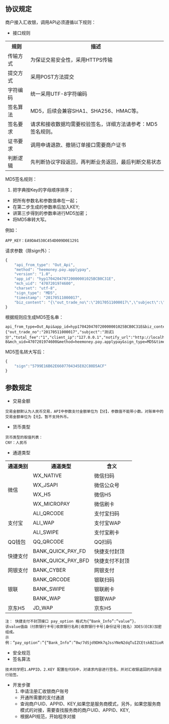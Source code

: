 ## 协议规定

商户接入汇收银，调用API必须遵循以下规则：

- 接口规则

<table data-hy-role="doctbl">
    <tr>
        <th>规则</th>
        <th>描述</th>   
    </tr>
    <tr>
        <td>传输方式</td>
        <td>为保证交易安全性，采用HTTPS传输</td>
    </tr>
    <tr>
        <td>提交方式</td>
        <td>采用POST方法提交</td>
    </tr>
    <tr>
        <td>字符编码</td>
        <td>统一采用UTF-8字符编码</td>
    </tr>
    <tr>
        <td>签名算法</td>
        <td>MD5，后续会兼容SHA1、SHA256、HMAC等。</td>
    </tr>
    <tr>
        <td>签名要求</td>
        <td>请求和接收数据均需要校验签名，详细方法请参考：MD5签名规则。</td>
    </tr>
    <tr>
        <td>证书要求</td>
        <td>调用申请退款、撤销订单接口需要商户证书</td>
    </tr>
    <tr>
        <td>判断逻辑</td>
        <td>先判断协议字段返回，再判断业务返回，最后判断交易状态</td>
    </tr>
</table>

MD5签名规则：

1. 把字典按Key的字母顺序排序；
- 把所有参数名和参数值串在一起；
- 在第二步生成的参数串后加入KEY;
- 讲第三步得到的参数串进行MD5加密；
- 将MD5串转大写。


例如：
```
APP_KEY：EA9DA4530C454D009D0E1291
```

请求参数（除sign外）：
```javascript
{
    "api_from_type": "Out_Api",
    "method": "heemoney.pay.applypay",
    "version": "1.0",
    "app_id": "hyp170420470720000001025BCB0C31E",
    "mch_uid": "4707201974600",
    "charset": "utf-8",
    "sign_type": "MD5",
    "timestamp": "20170511000017",
    "biz_content": "{\"out_trade_no\":\"20170511000017\",\"subject\":\"测试1分\",\"total_fee\":\"1\",\"client_ip\":\"127.0.0.1\",\"notify_url\":\"http://localhost/TestMergepay/Api/RecNotifyUrl.aspx\",\"return_url\":\"http://localhost/TestMergepay/Api/RecReturnUrl.aspx\",\"channel_type\":\"100\"}"
}
```

根据规则应生成MD5签名串：
```text
api_from_type=Out_Api&app_id=hyp170420470720000001025BCB0C31E&biz_content={"out_trade_no":"20170511000017","subject":"测试1分","total_fee":"1","client_ip":"127.0.0.1","notify_url":"http://localhost/TestMergepay/Api/RecNotifyUrl.aspx","return_url":"http://localhost/TestMergepay/Api/RecReturnUrl.aspx","channel_type":"100"}&charset=utf-8&mch_uid=4707201974600&method=heemoney.pay.applypay&sign_type=MD5&timestamp=20170511000017&version=1.0&key=EA9DA4530C454D009D0E1291
```

MD5签名转大写后：
```javascript
{
    "sign":"5799E16B62E6607704345E02C80D5ACF"
}
```



## 参数规定

- 交易金额
```text
交易金额默认为人民币交易，API中参数支付金额单位为【分】，参数值不能带小数。对账单中的交易金额单位为【元】。暂不支持外币。
```

- 货币类型
```text
货币类型的取值列表：
CNY：人民币
```

- 通道类型

<table data-hy-role="doctbl">
    <tr>
        <th>通道类别</th>
        <th>通道类型</th>
        <th>含义</th>
    </tr>
    <tr>
        <td rowspan="4">微信</td>
        <td>WX_NATIVE</td>
        <td>微信扫码</td>
    </tr>
    <tr>
        <td>WX_JSAPI</td>
        <td>微信公众号</td>
    </tr>
    <tr>
        <td>WX_H5</td>
        <td>微信H5</td>
    </tr>
    <tr>
        <td>WX_MICROPAY</td>
        <td>微信刷卡</td>
    </tr>
    <tr>
        <td rowspan="3">支付宝</td>
        <td>ALI_QRCODE</td>
        <td>支付宝扫码</td>
    </tr>
    <tr>
        <td>ALI_WAP</td>
        <td>支付宝WAP</td>
    </tr>
    <tr>
        <td>ALI_SWIPE</td>
        <td>支付宝刷卡</td>
    </tr>
    <tr>
        <td>QQ钱包</td>
        <td>QQ_QRCODE</td>
        <td>QQ扫码</td>
    </tr>
    <tr>
        <td rowspan="2">快捷支付</td>
        <td>BANK_QUICK_PAY_FD</td>
        <td>快捷支付封顶</td>
    </tr>
    <tr>
        <td>BANK_QUICK_PAY_BFD</td>
        <td>快捷支付不封顶</td>
    </tr>
    <tr>
        <td>网银支付</td>
        <td>BANK_CYBER</td>
        <td>网银支付</td>
    </tr>
    <tr>
        <td rowspan="3">银联</td>
        <td>BANK_QRCODE</td>
        <td>银联扫码</td>
    </tr>
    <tr>
        <td>BANK_SWIPE</td>
        <td>银联刷卡</td>
    </tr>
    <tr>
        <td>BANK_WAP</td>
        <td>银联WAP</td>
    </tr>
    <tr>
        <td>京东H5</td>
        <td>JD_WAP</td>
        <td>京东H5</td>
    </tr>
</table>

```text
注： 快捷支付不封顶接口 pay_option 格式为{“Bank_Info”:”value”}，
该value值由（付款银行卡号|收款银行名称|收款银行卡号|身份证号|姓名）3DES(ECB)加密组成。
示例：”pay_option”:”{“Bank_Info”:”0w/7dSjd9DHk7qJssYNeN2dqTuIZCEtskBZ3ioRLKLzcKLQfYyTYwnshoEXqKaLsDhkOyFjD9/zdb3wbffxDybUEM5DgR7zxRSKT0+Utiqc=”}
```


- 安全规范
 - 签名算法
 ```text
技术同学把1.APPID，2.KEY 配置在代码中，对请求内容进行签名，并对汇收银返回的内容进行验签。
 ```

- 开发步骤
    1. 申请注册汇收银商户账号
    - 开通所需要的支付通道
    - 查询商户UID、APPID、KEY,如果您是服务商模式，另外，如果您服务商模式的对接，需要查找服务商的商户UID、APPID、KEY,
    - 根据API规范，开始程序对接
